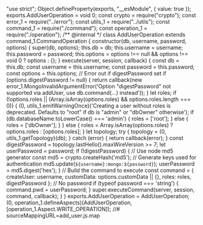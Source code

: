 "use strict";
Object.defineProperty(exports, "__esModule", { value: true });
exports.AddUserOperation = void 0;
const crypto = require("crypto");
const error_1 = require("../error");
const utils_1 = require("../utils");
const command_1 = require("./command");
const operation_1 = require("./operation");
/** @internal */
class AddUserOperation extends command_1.CommandOperation {
    constructor(db, username, password, options) {
        super(db, options);
        this.db = db;
        this.username = username;
        this.password = password;
        this.options = options !== null && options !== void 0 ? options : {};
    }
    execute(server, session, callback) {
        const db = this.db;
        const username = this.username;
        const password = this.password;
        const options = this.options;
        // Error out if digestPassword set
        if (options.digestPassword != null) {
            return callback(new error_1.MongoInvalidArgumentError('Option "digestPassword" not supported via addUser, use db.command(...) instead'));
        }
        let roles;
        if (!options.roles || (Array.isArray(options.roles) && options.roles.length === 0)) {
            (0, utils_1.emitWarningOnce)('Creating a user without roles is deprecated. Defaults to "root" if db is "admin" or "dbOwner" otherwise');
            if (db.databaseName.toLowerCase() === 'admin') {
                roles = ['root'];
            }
            else {
                roles = ['dbOwner'];
            }
        }
        else {
            roles = Array.isArray(options.roles) ? options.roles : [options.roles];
        }
        let topology;
        try {
            topology = (0, utils_1.getTopology)(db);
        }
        catch (error) {
            return callback(error);
        }
        const digestPassword = topology.lastHello().maxWireVersion >= 7;
        let userPassword = password;
        if (!digestPassword) {
            // Use node md5 generator
            const md5 = crypto.createHash('md5');
            // Generate keys used for authentication
            md5.update(`${username}:mongo:${password}`);
            userPassword = md5.digest('hex');
        }
        // Build the command to execute
        const command = {
            createUser: username,
            customData: options.customData || {},
            roles: roles,
            digestPassword
        };
        // No password
        if (typeof password === 'string') {
            command.pwd = userPassword;
        }
        super.executeCommand(server, session, command, callback);
    }
}
exports.AddUserOperation = AddUserOperation;
(0, operation_1.defineAspects)(AddUserOperation, [operation_1.Aspect.WRITE_OPERATION]);
//# sourceMappingURL=add_user.js.map                                                 